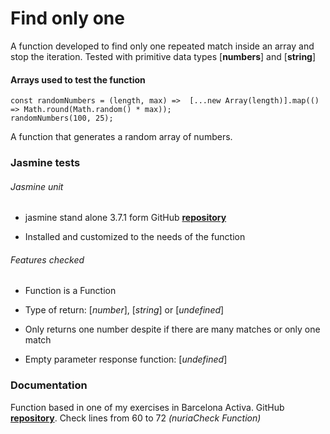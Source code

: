 # Find only one

A function developed to find only one repeated match inside an array and stop the iteration. Tested with primitive data types [**numbers**] and [**string**]

#### Arrays used to test the function

```
const randomNumbers = (length, max) =>  [...new Array(length)].map(() => Math.round(Math.random() * max));
randomNumbers(100, 25);

```
A function that generates a random array of numbers.

### Jasmine tests

###### Jasmine unit

  * jasmine stand alone 3.7.1 form GitHub [**repository**](https://github.com/jasmine/jasmine/releases)

  * Installed and customized to the needs of the function

###### Features checked

  * Function is a Function

  * Type of return: [*number*], [*string*] or [*undefined*]

  * Only returns one number despite if there are many matches or only one match

  * Empty parameter response function: [*undefined*]

### Documentation

Function based in one of my exercises in Barcelona Activa. GitHub [**repository**](https://github.com/bcnActivaRepositorio/pooHotel/blob/master/js/main.ts). Check lines from 60 to 72 *(nuriaCheck Function)*
